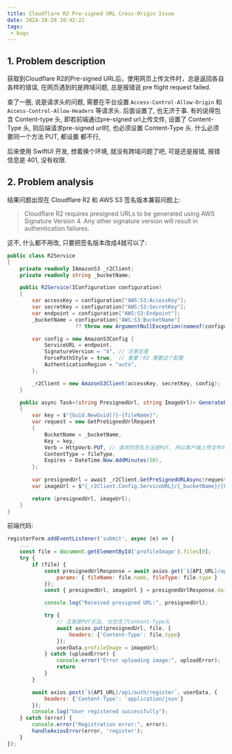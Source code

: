 ```yaml
---
title: Cloudflare R2 Pre-signed URL Cross-Origin Issue
date: 2024-10-20 10:42:22
tags:
 - bugs
---
```


## 1. Problem description

获取到Cloudflare R2的Pre-signed URL后，使用网页上传文件时，总是返回各自各样的错误, 在网页遇到的是跨域问题, 总是报错说 pre flight request failed. 

查了一圈, 说是请求头的问题, 需要在平台设置 `Access-Control-Allow-Origin` 和 `Access-Control-Allow-Headers` 等请求头. 后面设置了, 也无济于事. 有的说得包含 Content-type 头, 即若前端通过pre-signed url上传文件, 设置了 Content-Type 头, 则后端请求pre-signed url时, 也必须设置 Content-Type 头. 什么必须要同一个方法 PUT, 都设置 都不行, 

后来使用 SwiftUI 开发, 想着换个环境, 就没有跨域问题了吧, 可是还是报错, 报错信息是 401, 没有权限. 

## 2. Problem analysis

结果问题出现在 Cloudflare R2 和 AWS S3 签名版本兼容问题上:

> Cloudflare R2 requires presigned URLs to be generated using AWS Signature Version 4. Any other signature version will result in authentication failures.

这不, 什么都不用改, 只要把签名版本改成4就可以了:

```csharp
public class R2Service
{
    private readonly IAmazonS3 _r2Client;
    private readonly string _bucketName;

    public R2Service(IConfiguration configuration)
    {
        var accessKey = configuration["AWS:S3:AccessKey"];
        var secretKey = configuration["AWS:S3:SecretKey"];
        var endpoint = configuration["AWS:S3:Endpoint"];
        _bucketName = configuration["AWS:S3:BucketName"] 
                      ?? throw new ArgumentNullException(nameof(configuration), "AWS:S3:BucketName is not configured");

        var config = new AmazonS3Config { 
            ServiceURL = endpoint,
            SignatureVersion = "4", // 注意这里
            ForcePathStyle = true,  // 重要！R2 需要这个配置
            AuthenticationRegion = "auto",
        };

        _r2Client = new AmazonS3Client(accessKey, secretKey, config);
    }

    public async Task<(string PresignedUrl, string ImageUrl)> GeneratePresignedUrl(string fileName, string fileType)
    {
        var key = $"{Guid.NewGuid()}-{fileName}";
        var request = new GetPreSignedUrlRequest
        {
            BucketName = _bucketName,
            Key = key,
            Verb = HttpVerb.PUT, // 请求的签名方法是PUT, 所以客户端上传文件时, 也必须使用PUT方法
            ContentType = fileType,
            Expires = DateTime.Now.AddMinutes(50),
        };
        
        var presignedUrl = await _r2Client.GetPreSignedURLAsync(request);
        var imageUrl = $"{_r2Client.Config.ServiceURL}/{_bucketName}/{key}";

        return (presignedUrl, imageUrl);
    }
}
```

前端代码:

```js
registerForm.addEventListener('submit', async (e) => {
    ...
    const file = document.getElementById('profileImage').files[0];
    try {
        if (file) {
            const presignedUrlResponse = await axios.get(`${API_URL}/api/auth/presigned-url`, {
                params: { fileName: file.name, fileType: file.type }
            });
            const { presignedUrl, imageUrl } = presignedUrlResponse.data;

            console.log("Received presigned URL:", presignedUrl);

            try {
                // 注意是PUT方法, 也包含了Content-Type头
                await axios.put(presignedUrl, file, {
                    headers: {'Content-Type': file.type}
                });
                userData.profileImage = imageUrl;
            } catch (uploadError) {
                console.error("Error uploading image:", uploadError);
                return
            }
        }

        await axios.post(`${API_URL}/api/auth/register`, userData, {
            headers: {'Content-Type': 'application/json'}
        });
        console.log("User registered successfully");
    } catch (error) {
        console.error("Registration error:", error);
        handleAxiosError(error, 'register');
    }
});
```
